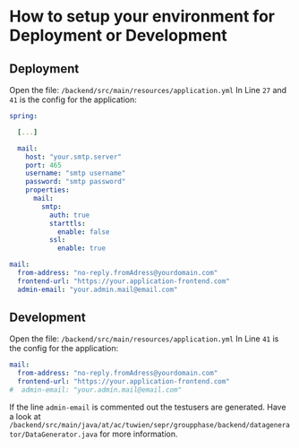 # How to setup your environment for Deployment or Development
## Deployment
Open the file: `/backend/src/main/resources/application.yml`
In Line `27` and `41` is the config for the application:
```yml
spring:

  [...]

  mail:
    host: "your.smtp.server"
    port: 465
    username: "smtp username"
    password: "smtp password"
    properties:
      mail:
        smtp:
          auth: true
          starttls:
            enable: false
          ssl:
            enable: true

mail:
  from-address: "no-reply.fromAdress@yourdomain.com"
  frontend-url: "https://your.application-frontend.com"
  admin-email: "your.admin.mail@email.com"
```

## Development
Open the file: `/backend/src/main/resources/application.yml`
In Line `41` is the config for the application:
```yml
mail:
  from-address: "no-reply.fromAdress@yourdomain.com"
  frontend-url: "https://your.application-frontend.com"
#  admin-email: "your.admin.mail@email.com"
```
If the line `admin-email` is commented out the testusers are generated. Have a look at `/backend/src/main/java/at/ac/tuwien/sepr/groupphase/backend/datagenerator/DataGenerator.java` for more information.


